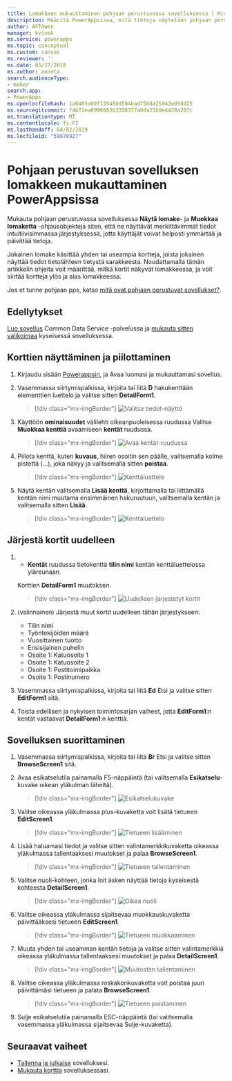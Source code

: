 ```yaml
---
title: Lomakkeen mukauttaminen pohjaan perustuvassa sovelluksessa | Microsoft Docs
description: Määritä PowerAppsissa, mitä tietoja näytetään pohjaan perustuvan sovelluksen lomakkeessa, missä järjestyksessä ne näytetään ja missä ohjausobjekteissa ne näytetään.
author: AFTOwen
manager: kvivek
ms.service: powerapps
ms.topic: conceptual
ms.custom: canvas
ms.reviewer: ''
ms.date: 03/17/2018
ms.author: anneta
search.audienceType:
- maker
search.app:
- PowerApps
ms.openlocfilehash: 1a6465a00f135489d594bad75b8a25942e05dd25
ms.sourcegitcommit: f4b71ea0996603b3358377a0da21b9e4428a287c
ms.translationtype: MT
ms.contentlocale: fi-FI
ms.lasthandoff: 04/02/2019
ms.locfileid: "58870927"
---
```

# <a name="customize-a-canvas-app-form-in-powerapps"></a>Pohjaan perustuvan sovelluksen lomakkeen mukauttaminen PowerAppsissa

Mukauta pohjaan perustuvassa sovelluksessa **Näytä lomake**- ja **Muokkaa lomaketta** -ohjausobjekteja siten, että ne näyttävät merkittävimmät tiedot intuitiivisimmassa järjestyksessä, jotta käyttäjät voivat helposti ymmärtää ja päivittää tietoja.

Jokainen lomake käsittää yhden tai useampia kortteja, joista jokainen näyttää tiedot tietolähteen tietystä sarakkeesta. Noudattamalla tämän artikkelin ohjeita voit määrittää, mitkä kortit näkyvät lomakkeessa, ja voit siirtää kortteja ylös ja alas lomakkeessa.

Jos et tunne pohjaan pps, katso [mitä ovat pohjaan perustuvat sovellukset?](getting-started.md).

## <a name="prerequisites"></a>Edellytykset

[Luo sovellus](data-platform-create-app.md) Common Data Service -palvelussa ja [mukauta sitten valikoimaa](customize-layout-sharepoint.md) kyseisessä sovelluksessa.

## <a name="show-and-hide-cards"></a>Korttien näyttäminen ja piilottaminen

1. Kirjaudu sisään [Powerappsin](http://web.powerapps.com?utm_source=padocs&utm_medium=linkinadoc&utm_campaign=referralsfromdoc), ja Avaa luomasi ja mukauttamasi sovellus.

1. Vasemmassa siirtymispalkissa, kirjoita tai liitä **D** hakukenttään elementtien luettelo ja valitse sitten **DetailForm1**.

    > [!div class="mx-imgBorder"]
    > ![Valitse tiedot-näyttö](./media/customize-forms-sharepoint/select-detailform.png)

1. Käyttöön **ominaisuudet** välilehti oikeanpuoleisessa ruudussa Valitse **Muokkaa kenttiä** avaamiseen **kentät** ruudussa.

    > [!div class="mx-imgBorder"]
    > ![Avaa kentät-ruudussa](./media/customize-forms-sharepoint/edit-fields.png)

1. Piilota kenttä, kuten **kuvaus**, hiiren osoitin sen päälle, valitsemalla kolme pistettä (...), joka näkyy ja valitsemalla sitten **poistaa**.

    > [!div class="mx-imgBorder"]
    > ![Kenttäluettelo](./media/customize-forms-sharepoint/hide-fields.png)

1. Näytä kentän valitsemalla **Lisää kenttä**, kirjoittamalla tai liittämällä kentän nimi muutama ensimmäinen hakuruutuun, valitsemalla kentän ja valitsemalla sitten **Lisää**.

    > [!div class="mx-imgBorder"]
    > ![Kenttäluettelo](./media/customize-forms-sharepoint/show-field.png)

## <a name="reorder-the-cards"></a>Järjestä kortit uudelleen

1. - **Kentät** ruudussa tietokenttä **tilin nimi** kentän kenttäluettelossa yläreunaan.

    Korttien **DetailForm1** muutoksen.

    > [!div class="mx-imgBorder"]
    > ![Uudelleen järjestetyt kortit](./media/customize-forms-sharepoint/reordered-card.png)

1. (valinnainen) Järjestä muut kortit uudelleen tähän järjestykseen:

    - Tilin nimi
    - Työntekijöiden määrä
    - Vuosittainen tuotto
    - Ensisijainen puhelin
    - Osoite 1: Katuosoite 1
    - Osoite 1: Katuosoite 2
    - Osoite 1: Postitoimipaikka
    - Osoite 1: Postinumero

1. Vasemmassa siirtymispalkissa, kirjoita tai liitä **Ed** Etsi ja valitse sitten **EditForm1** sitä.

1. Toista edellisen ja nykyisen toimintosarjan vaiheet, jotta **EditForm1**:n kentät vastaavat **DetailForm1**:n kenttiä.

## <a name="run-the-app"></a>Sovelluksen suorittaminen

1. Vasemmassa siirtymispalkissa, kirjoita tai liitä **Br** Etsi ja valitse sitten **BrowseScreen1** sitä.

1. Avaa esikatselutila painamalla F5-näppäintä (tai valitsemalla **Esikatselu**-kuvake oikean yläkulman läheltä).

    > [!div class="mx-imgBorder"]
    > ![Esikatselukuvake](./media/customize-forms-sharepoint/open-preview.png)

1. Valitse oikeassa yläkulmassa plus-kuvaketta voit lisätä tietueen **EditScreen1**.

    > [!div class="mx-imgBorder"]
    > ![Tietueen lisääminen](./media/customize-forms-sharepoint/add-record.png)

1. Lisää haluamasi tiedot ja valitse sitten valintamerkkikuvaketta oikeassa yläkulmassa tallentaaksesi muutokset ja palaa **BrowseScreen1**.

    > [!div class="mx-imgBorder"]
    > ![Tietueen tallentaminen](./media/customize-forms-sharepoint/save-record.png)

1. Valitse nuoli-kohteen, jonka loit äsken näyttää tietoja kyseisestä kohteesta **DetailScreen1**.

    > [!div class="mx-imgBorder"]
    > ![Oikea nuoli](./media/customize-forms-sharepoint/right-arrow.png)

1. Valitse oikeassa yläkulmassa sijaitsevaa muokkauskuvaketta päivittääksesi tietueen **EditScreen1**.

    > [!div class="mx-imgBorder"]
    > ![Tietueen muokkaaminen](./media/customize-forms-sharepoint/edit-record.png)

1. Muuta yhden tai useamman kentän tietoja ja valitse sitten valintamerkkiä oikeassa yläkulmassa tallentaaksesi muutokset ja palaa **DetailScreen1**.

    > [!div class="mx-imgBorder"]
    > ![Muutosten tallentaminen](./media/customize-forms-sharepoint/save-record.png)

1. Valitse oikeassa yläkulmassa roskakorikuvaketta voit poistaa juuri päivittämäsi tietueen ja palata **BrowseScreen1**.

    > [!div class="mx-imgBorder"]
    > ![Tietueen poistaminen](./media/customize-forms-sharepoint/delete-record.png)

1. Sulje esikatselutila painamalla ESC-näppäintä (tai valitsemalla vasemmassa yläkulmassa sijaitsevaa Sulje-kuvaketta).

## <a name="next-steps"></a>Seuraavat vaiheet

- [Tallenna ja julkaise](save-publish-app.md) sovelluksesi.
- [Mukauta korttia](customize-card.md) sovelluksessasi.